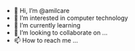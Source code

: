- 👋 Hi, I’m @amilcare
- 👀 I’m interested in computer technology
- 🌱 I’m currently learning 
- 💞️ I’m looking to collaborate on ...
- 📫 How to reach me ...

<!---
amilcare/amilcare is a ✨ special ✨ repository because its `README.md` (this file) appears on your GitHub profile.
You can click the Preview link to take a look at your changes.
--->
